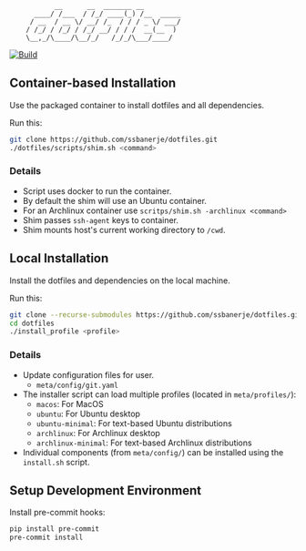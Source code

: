                __      __  _______ __
          ____/ /___  / /_/ ____(_) /__  _____
         / __  / __ \/ __/ /_  / / / _ \/ ___/
        / /_/ / /_/ / /_/ __/ / / /  __(__  )
        \__,_/\____/\__/_/   /_/_/\___/____/

[![Build](https://github.com/ssbanerje/dotfiles/actions/workflows/build.yml/badge.svg?branch=master)](https://github.com/ssbanerje/dotfiles/actions/workflows/build.yml)

## Container-based Installation
Use the packaged container to install dotfiles and all dependencies.

Run this:
```bash
git clone https://github.com/ssbanerje/dotfiles.git
./dotfiles/scripts/shim.sh <command>
```

### Details
- Script uses docker to run the container.
- By default the shim will use an Ubuntu container.
- For an Archlinux container use `scritps/shim.sh -archlinux <command>`
- Shim passes `ssh-agent` keys to container.
- Shim mounts host's current working directory to `/cwd`.


## Local Installation
Install the dotfiles and dependencies on the local machine.

Run this:
```bash
git clone --recurse-submodules https://github.com/ssbanerje/dotfiles.git
cd dotfiles
./install_profile <profile>
```

### Details
- Update configuration files for user.
  - `meta/config/git.yaml`
- The installer script can load multiple profiles (located in `meta/profiles/`):
  - `macos`: For MacOS
  - `ubuntu`: For Ubuntu desktop
  - `ubuntu-minimal`: For text-based Ubuntu distributions
  - `archlinux`: For Archlinux desktop
  - `archlinux-minimal`: For text-based Archlinux distributions
- Individual components (from `meta/config/`) can be installed using the `install.sh` script.


## Setup Development Environment

Install pre-commit hooks:
```bash
pip install pre-commit
pre-commit install
```

